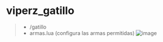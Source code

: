 # viperz_gatillo

> - /gatillo
> - armas.lua (configura las armas permitidas)
![image](https://github.com/user-attachments/assets/7787e57b-3c24-4848-9ef5-deda7f1af5e1)
